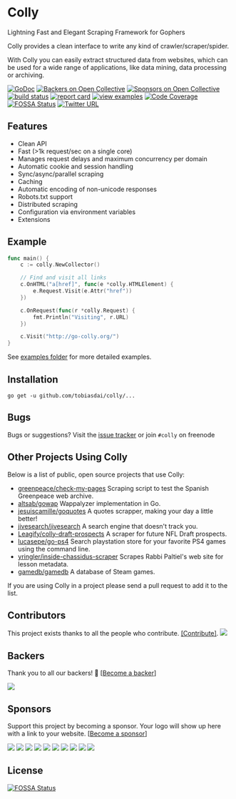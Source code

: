 # Colly

Lightning Fast and Elegant Scraping Framework for Gophers

Colly provides a clean interface to write any kind of crawler/scraper/spider.

With Colly you can easily extract structured data from websites, which can be used for a wide range of applications, like data mining, data processing or archiving.

[![GoDoc](https://godoc.org/github.com/tobiasdai/colly?status.svg)](https://godoc.org/github.com/tobiasdai/colly)
[![Backers on Open Collective](https://opencollective.com/colly/backers/badge.svg)](#backers) [![Sponsors on Open Collective](https://opencollective.com/colly/sponsors/badge.svg)](#sponsors) [![build status](https://img.shields.io/travis/gocolly/colly/master.svg?style=flat-square)](https://travis-ci.org/gocolly/colly)
[![report card](https://img.shields.io/badge/report%20card-a%2B-ff3333.svg?style=flat-square)](http://goreportcard.com/report/gocolly/colly)
[![view examples](https://img.shields.io/badge/learn%20by-examples-0077b3.svg?style=flat-square)](https://github.com/tobiasdai/colly/tree/master/_examples)
[![Code Coverage](https://img.shields.io/codecov/c/github/gocolly/colly/master.svg)](https://codecov.io/github/gocolly/colly?branch=master)
[![FOSSA Status](https://app.fossa.io/api/projects/git%2Bgithub.com%2Fgocolly%2Fcolly.svg?type=shield)](https://app.fossa.io/projects/git%2Bgithub.com%2Fgocolly%2Fcolly?ref=badge_shield)
[![Twitter URL](https://img.shields.io/badge/twitter-follow-green.svg)](https://twitter.com/gocolly)


## Features

 * Clean API
 * Fast (>1k request/sec on a single core)
 * Manages request delays and maximum concurrency per domain
 * Automatic cookie and session handling
 * Sync/async/parallel scraping
 * Caching
 * Automatic encoding of non-unicode responses
 * Robots.txt support
 * Distributed scraping
 * Configuration via environment variables
 * Extensions


## Example

```go
func main() {
	c := colly.NewCollector()

	// Find and visit all links
	c.OnHTML("a[href]", func(e *colly.HTMLElement) {
		e.Request.Visit(e.Attr("href"))
	})

	c.OnRequest(func(r *colly.Request) {
		fmt.Println("Visiting", r.URL)
	})

	c.Visit("http://go-colly.org/")
}
```

See [examples folder](https://github.com/tobiasdai/colly/tree/master/_examples) for more detailed examples.


## Installation

```
go get -u github.com/tobiasdai/colly/...
```


## Bugs

Bugs or suggestions? Visit the [issue tracker](https://github.com/tobiasdai/colly/issues) or join `#colly` on freenode


## Other Projects Using Colly

Below is a list of public, open source projects that use Colly:

 * [greenpeace/check-my-pages](https://github.com/greenpeace/check-my-pages) Scraping script to test the Spanish Greenpeace web archive.
 * [altsab/gowap](https://github.com/altsab/gowap) Wappalyzer implementation in Go.
 * [jesuiscamille/goquotes](https://github.com/jesuiscamille/goquotes) A quotes scrapper, making your day a little better!
 * [jivesearch/jivesearch](https://github.com/jivesearch/jivesearch) A search engine that doesn't track you.
 * [Leagify/colly-draft-prospects](https://github.com/Leagify/colly-draft-prospects) A scraper for future NFL Draft prospects.
 * [lucasepe/go-ps4](https://github.com/lucasepe/go-ps4) Search playstation store for your favorite PS4 games using the command line.
 * [yringler/inside-chassidus-scraper](https://github.com/yringler/inside-chassidus-scraper) Scrapes Rabbi Paltiel's web site for lesson metadata.
 * [gamedb/gamedb](https://github.com/gamedb/gamedb) A database of Steam games.

If you are using Colly in a project please send a pull request to add it to the list.

## Contributors

This project exists thanks to all the people who contribute. [[Contribute]](CONTRIBUTING.md).
<a href="https://github.com/tobiasdai/colly/graphs/contributors"><img src="https://opencollective.com/colly/contributors.svg?width=890" /></a>


## Backers

Thank you to all our backers! 🙏 [[Become a backer](https://opencollective.com/colly#backer)]

<a href="https://opencollective.com/colly#backers" target="_blank"><img src="https://opencollective.com/colly/backers.svg?width=890"></a>


## Sponsors

Support this project by becoming a sponsor. Your logo will show up here with a link to your website. [[Become a sponsor](https://opencollective.com/colly#sponsor)]

<a href="https://opencollective.com/colly/sponsor/0/website" target="_blank"><img src="https://opencollective.com/colly/sponsor/0/avatar.svg"></a>
<a href="https://opencollective.com/colly/sponsor/1/website" target="_blank"><img src="https://opencollective.com/colly/sponsor/1/avatar.svg"></a>
<a href="https://opencollective.com/colly/sponsor/2/website" target="_blank"><img src="https://opencollective.com/colly/sponsor/2/avatar.svg"></a>
<a href="https://opencollective.com/colly/sponsor/3/website" target="_blank"><img src="https://opencollective.com/colly/sponsor/3/avatar.svg"></a>
<a href="https://opencollective.com/colly/sponsor/4/website" target="_blank"><img src="https://opencollective.com/colly/sponsor/4/avatar.svg"></a>
<a href="https://opencollective.com/colly/sponsor/5/website" target="_blank"><img src="https://opencollective.com/colly/sponsor/5/avatar.svg"></a>
<a href="https://opencollective.com/colly/sponsor/6/website" target="_blank"><img src="https://opencollective.com/colly/sponsor/6/avatar.svg"></a>
<a href="https://opencollective.com/colly/sponsor/7/website" target="_blank"><img src="https://opencollective.com/colly/sponsor/7/avatar.svg"></a>
<a href="https://opencollective.com/colly/sponsor/8/website" target="_blank"><img src="https://opencollective.com/colly/sponsor/8/avatar.svg"></a>
<a href="https://opencollective.com/colly/sponsor/9/website" target="_blank"><img src="https://opencollective.com/colly/sponsor/9/avatar.svg"></a>




## License
[![FOSSA Status](https://app.fossa.io/api/projects/git%2Bgithub.com%2Fgocolly%2Fcolly.svg?type=large)](https://app.fossa.io/projects/git%2Bgithub.com%2Fgocolly%2Fcolly?ref=badge_large)
